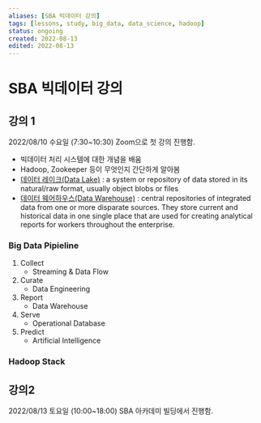 ```yaml
---
aliases: [SBA 빅데이터 강의]
tags: [lessons, study, big_data, data_science, hadoop]
status: ongoing
created: 2022-08-13
edited: 2022-08-13
---
```


# SBA 빅데이터 강의

## 강의 1
2022/08/10 수요일 (7:30~10:30) Zoom으로 첫 강의 진행함.
- 빅데이터 처리 시스템에 대한 개념을 배움
- Hadoop, Zookeeper 등이 무엇인지 간단하게 알아봄
- [데이터 레이크(Data Lake)](https://en.wikipedia.org/wiki/Data_lake) : a system or repository of data stored in its natural/raw format, usually object blobs or files
- [데이터 웨어하우스(Data Warehouse)](https://en.wikipedia.org/wiki/Data_warehouse) : central repositories of integrated data from one or more disparate sources. They store current and historical data in one single place that are used for creating analytical reports for workers throughout the enterprise.


### Big Data Pipieline
1. Collect
    - Streaming & Data Flow
2. Curate
    - Data Engineering
3. Report
    - Data Warehouse
4. Serve
    - Operational Database
5. Predict
    - Artificial Intelligence


### Hadoop Stack


## 강의2
2022/08/13 토요일 (10:00~18:00) SBA 아카데미 빌딩에서 진행함.
